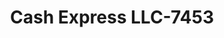 ---
f_zip-code: 36401
f_state-code: AL
title: Cash Express LLC-7453
f_phone: 251-578-6940
f_city-only: Evergreen
f_address: 105 Mimosa Street Evergreen
f_location-unique-id: '7453'
slug: cash-express-llc-7453
updated-on: '2024-05-30T13:46:58.046Z'
created-on: '2024-05-30T13:36:59.803Z'
published-on: '2024-05-30T13:54:32.469Z'
f_city-state: cms/city/evergreen-al.md
f_company: cms/company/cash-express-llc.md
f_state: cms/state/alabama.md
layout: '[payday-loan].html'
tags: payday-loan
---
